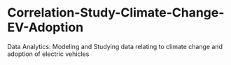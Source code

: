 # Correlation-Study-Climate-Change-EV-Adoption
Data Analytics: Modeling and Studying data relating to climate change and adoption of electric vehicles
